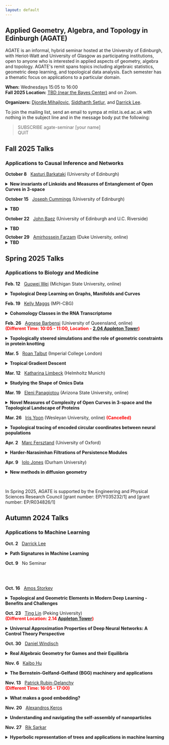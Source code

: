```yaml
---
layout: default
---
```


## Applied Geometry, Algebra, and Topology in Edinburgh (AGATE)

AGATE is an informal, hybrid seminar hosted at the University of Edinburgh, with Heriot-Watt and University of Glasgow as participating institutions, open to anyone who is interested in applied aspects of geometry, algebra and topology. AGATE's remit spans topics including algebraic statistics, geometric deep learning, and topological data analysis. Each semester has a thematic focus on applications to a particular domain. 

**When:** Wednesdays 15:05 to 16:00  
**Fall 2025 Location:** [TBD (near the Bayes Center)](https://maps.app.goo.gl/zvDpZfULBhZHFmYbA) and on Zoom. 

**Organizers:** [Djordje Mihajlovic](https://djpm.xyz/), [Siddharth Setlur](https://siddharthsetlur.github.io/), and [Darrick Lee](https://darricklee.com/).

<!-- For the first semester, all talks will be by internal speakers. We welcome research talks and expository talks, by faculty, postdocs and students. You could tell us about your own latest paper, or something you've just read and found exciting. You could tell us the story of an interdisciplinary collaboration (what worked? what didn't?). Or you might like to give a "What is...?"-style introduction to your broad area of research. To propose a talk, email Sjoerd, Darrick or Emily. -->

To join the mailing list, send an email to sympa at mlist.is.ed.ac.uk with nothing in the subject line and in the message body put the following:

>SUBSCRIBE agate-seminar [your name]\
>QUIT


## Fall 2025 Talks
### Applications to Causal Inference and Networks

<nobr><b>October 8</b>  &nbsp; <a href="https://sites.google.com/view/kasturibarkataki/bio">Kasturi Barkataki</a> (University of Edinburgh)</nobr> 
<details style="margin-bottom:10px">
<summary><b>New invariants of Linkoids and Measures of Entanglement of Open Curves in 3-space</b></summary>
<p style="margin-left:30px;">Measuring the entanglement complexity of collections of open curves in 3-space has been an intractable, yet pressing mathematical problem, relevant to a plethora of physical systems. In this talk, we describe a novel definition of the Jones polynomial that generalises the classic Jones polynomial to collections of open curves in 3-space. More precisely, first we provide a novel definition of the Jones polynomial of linkoids (open link diagrams) and show that this is a well-defined single variable polynomial that is a topological invariant, which, for link-type linkoids, it coincides with that of the corresponding link. We will also talk about new invariants of linkoids which are introduced via a surjective map between linkoids and virtual knots. This leads to a new collection of strong invariants of linkoids that are independent of any given virtual closure.  We will show that invariants of linkoids give rise to a collection of novel measures of entanglement of open curves in 3-space, which are continuous functions of the curve coordinates and tend to their corresponding classical invariants when the endpoints of the curves tend to coincide.</p>
</details> 

<nobr><b>October 15</b>  &nbsp; <a href="https://sites.google.com/view/josephcummingsmath/home">Joseph Cummings</a> (University of Edinburgh)</nobr> 
<details style="margin-bottom:10px">
<summary><b>TBD</b></summary>
<p style="margin-left:30px;">TBD</p>
</details>

<nobr><b>October 22</b>  &nbsp; <a href="https://math.ucr.edu/home/baez/">John Baez</a> (University of Edinburgh and U.C. Riverside)</nobr> 
<details style="margin-bottom:10px">
<summary><b>TBD</b></summary>
<p style="margin-left:30px;">TBD</p>
</details>
<nobr><b>October 29</b>  &nbsp; <a href="https://scholar.google.com/citations?user=EpfaDj0AAAAJ&hl=en">Amirhossein Farzam</a> (Duke University, online)</nobr> 
<details style="margin-bottom:10px">
<summary><b>TBD</b></summary>
<p style="margin-left:30px;">TBD</p>
</details>


## Spring 2025 Talks
### Applications to Biology and Medicine

<nobr><b>Feb. 12</b>  &nbsp; <a href="https://users.math.msu.edu/users/weig/">Guowei Wei</a> (Michigan State University, online)</nobr> 
<details style="margin-bottom:10px">
<summary><b>Topological Deep Learning on Graphs, Manifolds and Curves</b></summary>
<p style="margin-left:30px;"> In the past few years, topological deep learning (TDL), a term coined by us in 2017, has become an emerging paradigm in artificial intelligence (AI) and data science. TDL is built on persistent homology (PH), a vital tool in topological data analysis (TDA) that bridges the gap between complex geometry and abstract topology through multiscale analysis. While TDA has made huge strides in a wide variety of scientific and engineering disciplines, it has many limitations. I will discuss our recent effort in extending the scope of TDA from graphs to manifolds and curves, through new formulations from algebraic topology, geometric topology, and differential topology. I will also discuss how TDL achieved its victories in worldwide annual competitions in computer-aided drug design, discovered SARS-CoV-2 evolutionary mechanism, and accurately predicted emerging dominant viral variants.</p>
</details>

<nobr><b>Feb. 19</b>  &nbsp; <a href="https://sites.google.com/view/kelly-maggs">Kelly Maggs</a> (MPI-CBG)</nobr> 
<details style="margin-bottom:10px">
<summary><b>Cohomology Classes in the RNA Transcriptome</b></summary>
<p style="margin-left:30px;">  In this talk, I will discuss the use of persistent cohomology to detect circular structure in scRNA-seq data, which we will use to define a system of statistically enriching gene sets for circular structure. We will also develop a differential form-based technique for estimating the phase of genes exhibiting cyclic expression patterns. I will present this applied to real datasets studying the cell cycle, tissue re-generation and senescence in diverse experimental conditions.</p> 
</details>

<nobr><b>Feb. 26</b>  &nbsp; <a href="https://sites.google.com/view/agnesebarbensi/home">Agnese Barbensi</a> (University of Queensland, online)</nobr> 
<nobr><span style="color: red;"><b>(Different Time: 10:05 - 11:00, Location - <a href="https://maps.app.goo.gl/zvDpZfULBhZHFmYbA">2.04 Appleton Tower</a>)</b></span></nobr>
<details style="margin-bottom:10px">
<summary><b>Topologically steered simulations and the role of geometric constraints in protein knotting</b></summary>
<p style="margin-left:30px;">  We introduce a method to determine the optimal pathway by which a polymer may knot or unknot, while subject to a given set of physics, and we investigate the effect of imposing geometric constraints. We show that with protein-like geometric constraints, the frequency of twist knots increases, similar to the observed abundance of twist knots in protein structures. This is joint work with A.Klotz and D.Goundaroulis.</p>
</details>

<nobr><b>Mar. 5</b>  &nbsp; <a href="https://sites.google.com/view/roantalbut/home">Roan Talbut</a> (Imperial College London)</nobr>
<details style="margin-bottom:10px">
<summary><b>Tropical Gradient Descent</b></summary>
<p style="margin-left:30px;"> The field of tropical statistics - motivated by the identification of the tropical Grassmannian and the space of phylogenetic trees - has produced a range of unconstrained optimisation problems over the tropical projective torus. We will review the types of convexity exhibited by tropical loss functions in statistics, and we propose a new gradient descent method for solving tropical optimisation problems. Theoretical results establish global solvability for tropically star-quasi-convex problems, and numerical experiments demonstrate the method's superior performance over classical descent for tropical optimisation problems which exhibit tropical quasi-convexity but not classical convexity. Notably, tropical gradient descent seamlessly integrates into advanced optimisation methods, such as Adam, offering improved overall performance.</p>
</details>

<nobr><b>Mar. 12</b>  &nbsp; <a href="https://limbeckkat.github.io/">Katharina Limbeck</a> (Helmholtz Munich)</nobr>
<details style="margin-bottom:10px">
<summary><b>Studying the Shape of Omics Data</b></summary>
<p style="margin-left:30px;"> This seminar explores geometric and topological approaches for analysing omics data across multiple scales, focusing on two case studies. First, we identify spatial patterns in transcriptomics data using persistent homology. Specifically, we leverage functional summaries to perform permutation testing for spatial randomness in gene expression values. Our approach offers greater robustness and accuracy than alternative methods for detecting spatial dependence. Second, we examine metric space magnitude, a recently established geometric invariant that summarises the effective size and diversity of a space. Applied to cancer genomics, magnitude quantifies tumour genomic heterogeneity, a key factor in cancer progression and clinical outcomes, and distinguishes cancer subtypes based on copy-number alterations. These case studies demonstrate the power of using multi-scale geometric descriptors, namely persistent homology and magnitude, within a statistical framework to uncover meaningful structure in complex omics data.</p>
</details>

<nobr><b>Mar. 19</b>  &nbsp; <a href="https://www.elenipanagiotou.com/">Eleni Panagiotou</a> (Arizona State University, online)</nobr>
<details style="margin-bottom:10px">
<summary><b>Novel Measures of Complexity of Open Curves in 3-space and the Topological Landscape of Proteins</b></summary>
<p style="margin-left:30px;"> Filamentous material may exhibit structure dependent material properties and function that depends on their entanglement. Even though intuitively entanglement is often understood in terms of knotting or linking, many of the filamentous systems in the natural world are not mathematical knots or links.  In this talk we will introduce a novel framework in knot theory that can characterize the complexity of (collections of) open curves in 3-space in general. This leads to novel metrics of entanglement of open curves in 3-space that generalize classical topological invariants, like, for example, the Jones polynomial and Vassiliev invariants. For open curves, these are continuous functions of the curve coordinates and tend to topological invariants of classical knots and links when the endpoints of the curves tend to coincide. We will apply our methods to proteins and we will show that these enable us to create a new framework for understanding protein folding, which is validated by experimental data.  Using the topological landscape of proteins, we show that the static native state geometry and topology reflects protein evolution dynamics. These results suggest that these topological metrics could serve as valuable reaction coordinates, bridging the gap between protein structure topology and dynamics for the first time.</p>
</details>

<nobr><b>Mar. 26</b>  &nbsp; <a href="https://irisyoon.com/">Iris Yoon</a> (Wesleyan University, online)</nobr>
<nobr><span style="color: red;"><b>(Cancelled)</b></span></nobr>
<details style="margin-bottom:10px">
<summary><b>Topological tracing of encoded circular coordinates between neural populations</b></summary>
<p style="margin-left:30px;"> Recent developments in in vivo neuroimaging in animal models have made possible the study of information coding in large populations of neurons and even how that coding evolves in different neural systems. Topological methods, in particular, are effective at detecting periodic, quasi-periodic, or circular features in neural systems. Once we detect the presence of circular structures, we face the problem of assigning semantics: what do the circular structures in a neural population encode? Are they reflections of an underlying physiological activity, or are they driven by an external stimulus? If so, which specific features of the stimulus are encoded by the neurons? To address this problem, we introduced the method of analogous bars (Yoon, Ghrist, Giusti 2023). Given two related systems, say a stimulus system and a neural population, or two related neural populations, we utilize the dissimilarity between the two systems and Dowker complexes to find shared features between the two systems. We then leverage this information to identify related features between the two systems. In this talk, I will briefly explain the mathematics underlying the analogous bars method. I will then present applications of the method in studying neural population coding and propagation on simulated and experimental datasets. This work is joint work with Gregory Henselman-Petrusek, Robert Ghrist, Spencer Smith, Yiyi Yu, and Chad Giusti.</p>
</details>

<nobr><b>Apr. 2</b>  &nbsp; <a href="https://people.maths.ox.ac.uk/fersztand/">Marc Fersztand</a> (University of Oxford)</nobr>
<details style="margin-bottom:10px">
<summary><b>Harder-Narasimhan Filtrations of Persistence Modules</b></summary>
<p style="margin-left:30px;"> The Harder-Narasimhan types are a family of discrete isomorphism invariants for representations of finite quivers. We evaluate their discriminating power in the context of persistence modules over a finite poset, including multiparameter persistence modules (over a finite grid). In particular, we introduce the skyscraper invariant and proved amongst other that it is strictly finer than the rank invariant and incomparable with the generalised rank invariant. In order to study the stability of the skyscraper invariant, we extend its definition from the finite to the infinite setting and consider multiparameter persistence modules over Z^n and R^n. We then establish an erosion-type stability result for the skyscraper invariant in this setting. This talk is based on the content of the articles 10.1112/tlm3.70003 (with E. Jacquard, V. Nanda and U. Tillmann) and arXiv:2406.05069.</p>
</details>

<nobr><b>Apr. 9</b>  &nbsp; <a href="https://www.iolojones.co.uk">Iolo Jones</a> (Durham University)</nobr>
<details style="margin-bottom:10px">
<summary><b>New methods in diffusion geometry</b></summary>
<p style="margin-left:30px;"> Diffusion geometry is a new framework for geometric and topological data analysis that defines Riemannian geometry for probability spaces. This lets us apply the huge wealth of theory and methods from classical differential geometry as tools for data analysis. In this talk, I will outline the basic theory of diffusion geometry, like the construction of vector fields and differential forms. I will also survey a range of new data analysis tools, including vector calculus, solving spatial PDEs on data, finding integral curves and geodesics, and finding circular coordinates for de Rham cohomology classes. In the very special case of data from manifolds, we can compute the curvature tensors and dimension. These methods are highly robust to noise and fast to compute when compared with comparable methods like persistent homology.</p>
</details>

<br>
<br>
In Spring 2025, AGATE is supported by the Engineering and Physical Sciences Research Council [grant number: EP/Y035232/1] and [grant number: EP/R034826/1]
<br>



## Autumn 2024 Talks
### Applications to Machine Learning
<nobr><b>Oct. 2</b>  &nbsp; <a href="https://darricklee.com/">Darrick Lee</a></nobr>
<details style="margin-bottom:10px">
<summary><b>Path Signatures in Machine Learning </b></summary>
<p style="margin-left:30px;"> The path signature is a way to represent a path as an infinite sequence of tensors. We provide a high level introduction to signatures, highlighting the algebraic and geometric aspects of this construction, and discuss how this can be used to study sequences (time series) in machine learning.</p>
</details>


<nobr><b>Oct. 9</b>  &nbsp; No Seminar  
 
<br>
<br>

<nobr><b>Oct. 16</b>  &nbsp; <a href="https://homepages.inf.ed.ac.uk/amos/">Amos Storkey</a></nobr>
<details style="margin-bottom:10px">
<summary><b>Topological and Geometric Elements in Modern Deep Learning - Benefits and Challenges</b></summary>
<p style="margin-left:30px;"> This talk will take a simple introduction to machine learning, especially as used in computer vision. We then go on to see the different ways issues of geometry and topology turn up and are handled within the field. We examine the promise, in terms of generalisation, that building geometric understanding adds to a model. At the same time we recognise the challenges that imposing a rigid abstract geometry on a real world space can bring. I will give one example of our work decomposing structure and motion using a Hamiltonian model structure, before opening things up for discussion as to what the future opportunities are.</p>
</details>


<nobr><b>Oct. 23</b>  &nbsp; <a href="https://alisomia.github.io/website/">Ting Lin</a></nobr> (Peking University)
<br>
<span style="color: red;"><b>(Different Location: 2.14 <a href="    ">Appleton Tower</a>)</b></span> 
<details style="margin-bottom:10px">
<summary><b>Universal Approximation Properties of Deep Neural Networks: A Control Theory Perspective</b></summary>
<p style="margin-left:30px;"> In this talk, I will discuss the approximation properties of deep neural networks, with a particular focus on residual-type structures, a popular architecture in deep learning. We will conceptualize ResNet as a continuous control system, specifically as a parametric dynamical system. Based on this framework, we will explore the universal approximation and interpolation properties of deep neural networks. We show that any nonlinear activation function can have universal approximation property. Furthermore, we will discuss extensions to symmetric cases, including permutation and translation invariance, which are useful in scientific computing. This is based on joint work with Jingpu Cheng (NUS), Qianxiao Li (NUS), and Zuowei Shen (NUS).</p>
</details>

<nobr><b>Oct. 30</b>  &nbsp; <a href="https://sites.google.com/view/danielwindisch">Daniel Windisch</a></nobr>
<details style="margin-bottom:10px">
<summary><b>Real Algebraic Geometry for Games and their Equilibria</b></summary>
<p style="margin-left:30px;"> The classical notion of Nash equilibria imposes the somewhat unnatural assumption of independent non-cooperative acting on the players of a game. In 2005, the philosopher Wolfgang Spohn introduced a new concept, called dependency equilibria, that also takes into consideration cooperation of the players. Dependency equilibria are, however, much more involved from a mathematical viewpoint.
 
This talk will give the necessary background in game theory and will show how basic (real) algebraic geometry can be used to study dependency equilibria and game theoretical questions in general. It is based on joint work with Irem Portakal.</p>
</details>

<nobr><b>Nov. 6</b>  &nbsp; <a href="https://kaibohu.github.io/">Kaibo Hu</a></nobr>
<details style="margin-bottom:10px">
<summary><b>The Bernstein-Gelfand-Gelfand (BGG) machinery and applications</b></summary>
<p style="margin-left:30px;">  In this talk, we first review the de Rham complex and the finite element exterior calculus, a cohomological framework for structure-preserving discretisation of PDEs. From de Rham complexes, we derive other complexes with applications in elasticity, geometry and general relativity. Algebraic structures (information on cohomology) imply a number of analytic results, such as the Hodge-Helmholtz decomposition, Poincaré-Korn inequalities and compactness. The derivation, inspired by the Bernstein-Gelfand-Gelfand (BGG) construction, also provides a general machinery to establish results for tensor-valued problems (e.g., elasticity) from de Rham complexes (e.g., electromagnetism and fluid mechanics). We discuss some applications in this direction, including the construction of bounded homotopy operators (Poincaré integrals) and finite elements.</p>
</details>

<nobr><b>Nov. 13</b>  &nbsp; <a href="https://www.maths.ed.ac.uk/~prd/index.html">Patrick Rubin-Delanchy</a></nobr>
<br>
<span style="color: red;"><b>(Different Time: 16:05 - 17:00)</b></span>
<details style="margin-bottom:10px">
<summary><b>What makes a good embedding?</b></summary>
<p style="margin-left:30px;"> Embeddings are continuous vector representations of entities, such as words or nodes, perhaps most widely known for their role in modern AI systems such as large language models.
 
In this talk I consider a different goal, which is statistical analysis, or the creation of knowledge. An embedding is an instrument which allows us to observe complex, unstructured, or otherwise intractable data, in a way that we can use.
 
In embeddings, simple statistical models are tenable; concepts like similarity, or trend, have a `shape’; abstract notions such as political opinion, the health of a patient, the function of a cell, can be made geometric and measurable; and we can uncover truths that could have seemed completely absent from the raw data.
 
I illustrate these points with new theory connecting statistical models, embeddings and the manifold hypothesis, and with motivating problems in science, security, and recent work with Southmead hospital at Bristol.
 
We welcome feedback on our codebase, pyemb, a work in progress implementing these ideas: https://pyemb.github.io/pyemb/html/index.html</p>
</details>

<nobr><b>Nov. 20</b>  &nbsp; <a href="https://www.linkedin.com/in/alexdkeros/">Alexandros Keros</a></nobr>
<details style="margin-bottom:10px">
<summary><b>Understanding and navigating the self-assembly of nanoparticles</b></summary>
<p style="margin-left:30px;"> Material synthesis though nanoparticle self-assembly enables the creation of specialized structures with transformative applications in engineering and biology. However, efficient and robust control of the assembly process, and prediction of macro-scale properties, are obstructed by the inherent stochasticity and complexity of particle dynamics. I will review topological and geometric methods for characterising particle configurations in the context of material science, and explore learning and control approaches for steering their dynamics.</p>
</details>

<nobr><b>Nov. 27</b>  &nbsp; <a href="https://homepages.inf.ed.ac.uk/rsarkar/">Rik Sarkar</a></nobr>
<details style="margin-bottom:10px">
<summary><b>Hyperbolic representation of trees and applications in machine learning</b></summary>
<p style="margin-left:30px;"> Hyperbolic geometry has recently become an increasingly important topic in machine learning due to its usefulness in representing hierarchies, graphs and other types of non-euclidean data. In this talk we will discuss hyperbolic geometry and a theorem that any tree can be embedded in the hyperbolic plane with arbitrarily low distortion. Then we will review how similar ideas are used in several areas of machine learning. </p>
</details>


